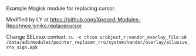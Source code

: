 Example Magisk module for replacing cursor.

Modified by LY at <https://github.com/Xposed-Modules-Repo/moe.lyniko.replacecursor>

Change SELinux context: `su -c chcon u:object_r:vendor_overlay_file:s0 /data/adb/modules/pointer_replacer_rro/system/vendor/overlay/allusive_rro_sign.apk`
